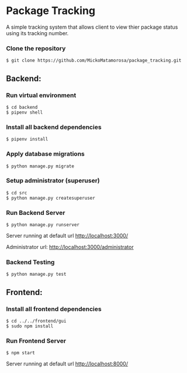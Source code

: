 # Package Tracking

A simple tracking system that allows client to view thier package status using its tracking number.

### Clone the repository

    $ git clone https://github.com/MickoMatamorosa/package_tracking.git



## Backend:

### Run virtual environment

    $ cd backend
    $ pipenv shell


### Install all backend dependencies

    $ pipenv install


### Apply database migrations

    $ python manage.py migrate


### Setup administrator (superuser)

    $ cd src
    $ python manage.py createsuperuser

### Run Backend Server

    $ python manage.py runserver

Server running at default url [http://localhost:3000/](http://localhost:3000/)

Administrator url: [http://localhost:3000/administrator](http://localhost:3000/administrator)

### Backend Testing
    $ python manage.py test


## Frontend:

### Install all frontend dependencies
    $ cd ../../frontend/gui
    $ sudo npm install

### Run Frontend Server
    $ npm start

Server running at default url [http://localhost:8000/](http://localhost:8000/)
